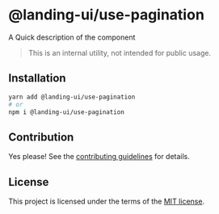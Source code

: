 # @landing-ui/use-pagination

A Quick description of the component

> This is an internal utility, not intended for public usage.

## Installation

```sh
yarn add @landing-ui/use-pagination
# or
npm i @landing-ui/use-pagination
```

## Contribution

Yes please! See the
[contributing guidelines](https://github.com/PanagiotisPitsikoulis/landing.ui/blob/master/CONTRIBUTING.md)
for details.

## License

This project is licensed under the terms of the
[MIT license](https://github.com/PanagiotisPitsikoulis/landing.ui/blob/master/LICENSE).
